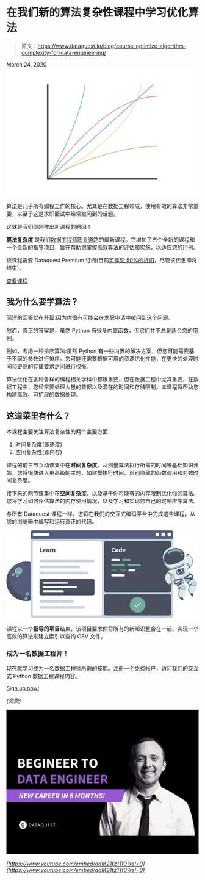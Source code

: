 # 在我们新的算法复杂性课程中学习优化算法

> 原文：<https://www.dataquest.io/blog/course-optimize-algorithm-complexity-for-data-engineering/>

March 24, 2020![algorithm-complexity](img/2a4be2bece7527f6b72df58016899def.png)

算法是几乎所有编程工作的核心。尤其是在数据工程领域，使用有效的算法非常重要，以至于这是求职面试中经常被问到的话题。

这就是我们刚刚推出新课程的原因！

[**算法复杂度**](https://www.dataquest.io/course/algorithm-complexity-course/) 是我们[数据工程师职业道路](https://www.dataquest.io/path/data-engineer/)的最新课程。它增加了五个全新的课程和一个全新的指导项目，旨在帮助您掌握高效算法的评估和实施，以适应您的用例。

该课程需要 Dataquest Premium 订阅(目前[可享受 50%的折扣](https://www.dataquest.io/subscribe/)，尽管该优惠即将结束)。

[查看课程](https://www.dataquest.io/course/algorithm-complexity-course/)

## 我为什么要学算法？

简短的回答就在开篇:因为你很有可能会在求职申请中被问到这个问题。

然而，真正的答案是，虽然 Python 有很多内置函数，但它们并不总是适合您的用例。

例如，考虑一种排序算法:虽然 Python 有一些内置的解决方案，但您可能需要基于不同的参数进行排序。您可能还需要根据可用的资源优化性能，在更快的处理时间和更高的存储要求之间进行权衡。

算法优化在各种各样的编程相关学科中都很重要，但在数据工程中尤其重要，在数据工程中，您经常要处理大量的数据以及潜在的时间和存储限制。本课程将帮助您构建高效、可扩展的数据处理。

## 这道菜里有什么？

本课程主要关注算法复杂性的两个主要方面:

1.  时间复杂度(即速度)
2.  空间复杂性(即内存)

课程的前三节互动课集中在**时间复杂度**。从测量算法执行所需的时间等基础知识开始，您将很快进入更高级的主题，如建模执行时间、识别隐藏的函数调用和对数时间复杂度。

接下来的两节课集中在**空间复杂度**，以及基于你可能有的内存限制优化你的算法。您将学习如何评估算法的内存使用情况，以及学习和实现您自己的定制排序算法。

与所有 Dataquest 课程一样，您将在我们的交互式编码平台中完成这些课程，从您的浏览器中编写和运行真正的代码。

![learn, then code](img/34b66e8b9576c27407eae22dba05561d.png "step-2")

课程以一个**指导的项目**结束，该项目要求你将所有的新知识整合在一起，实现一个高效的算法来建立索引以查询 CSV 文件。

### 成为一名数据工程师！

现在就学习成为一名数据工程师所需的技能。注册一个免费帐户，访问我们的交互式 Python 数据工程课程内容。

[Sign up now!](https://app.dataquest.io/signup)

*(免费)*

![YouTube video player for ddM21fz1Tt0](img/5a85348206993fc2a430506128b76684.png)

*[https://www.youtube.com/embed/ddM21fz1Tt0?rel=0](https://www.youtube.com/embed/ddM21fz1Tt0?rel=0)*